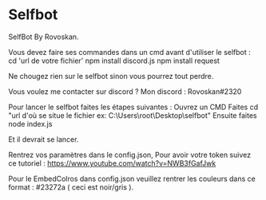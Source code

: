 # Selfbot
SelfBot By Rovoskan.


Vous devez faire ses commandes dans un cmd avant d'utiliser le selfbot :
cd 'url de votre fichier'
npm install discord.js
npm install request

Ne chougez rien sur le selfbot sinon vous pourrez tout perdre.

Vous voulez me contacter sur discord ? Mon discord : Rovoskan#2320

Pour lancer le selfbot faites les étapes suivantes :
Ouvrez un CMD
Faites cd "url d'où se situe le fichier ex: C:\Users\root\Desktop\selfbot"
Ensuite faites node index.js

Et il devrait se lancer.

Rentrez vos paramètres dans le config.json,
Pour avoir votre token suivez ce tutoriel : https://www.youtube.com/watch?v=NWB3fGafJwk

Pour le EmbedColros dans config.json veuillez rentrer les couleurs dans ce format : #23272a ( ceci est noir/gris ).
